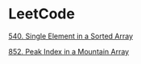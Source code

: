 # LeetCode

[540. Single Element in a Sorted Array](SingleElementInASortedArray540)

[852. Peak Index in a Mountain Array](PeakIndexInAMountainArray852)
